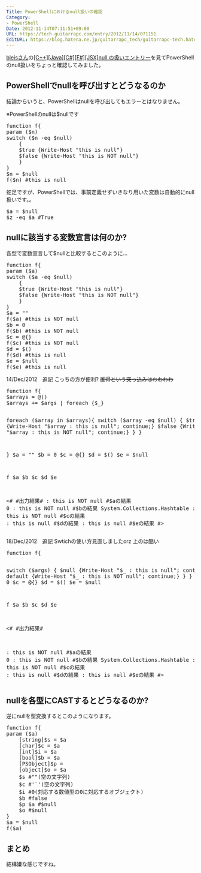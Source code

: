 ```yaml
---
Title: PowerShellにおけるnull扱いの確認
Category:
- PowerShell
Date: 2012-11-14T07:11:51+09:00
URL: https://tech.guitarrapc.com/entry/2012/11/14/071151
EditURL: https://blog.hatena.ne.jp/guitarrapc_tech/guitarrapc-tech.hatenablog.com/atom/entry/11696248318757675988
---
```


<p><a href="http://twitter.com/bleis">bleisさん</a>の<a href="http://d.hatena.ne.jp/bleis-tift/20120630">[C++][Java][C#][F#][JSX]null の扱いエントリー</a>を見てPowerShellのnull扱いをちょっと確認してみました。 </p>
<h2>PowerShellでnullを呼び出すとどうなるのか</h2>
<p>結論からいうと、PowerShellはnullを呼び出してもエラーとはなりません。</p>
<p>※PowerShellのnullは$nullです</p>
<pre class="brush: powershell">function f{
param ($n)
switch ($n -eq $null)
    {
    $true {Write-Host "this is null"}
    $false {Write-Host "this is NOT null"}
    }
}
$n = $null
f($n) #this is null
</pre>
<p>蛇足ですが、PowerShellでは、事前定義せずいきなり用いた変数は自動的にnull扱いです。。</p>
<pre class="brush: powershell">$a = $null
$z -eq $a #True
</pre>
<h2>nullに該当する変数宣言は何のか?</h2>
<p>各型で変数宣言して$nullと比較するとこのように…</p>
<pre class="brush: powershell">function f{
param ($a)
switch ($a -eq $null) 
    {
    $true {Write-Host "this is null"}
    $false {Write-Host "this is NOT null"}
    }
}
$a = ""
f($a) #this is NOT null
$b = 0
f($b) #this is NOT null
$c = @{}
f($c) #this is NOT null
$d = $()
f($d) #this is null
$e = $null
f($e) #this is null
</pre>
<p>14/Dec/2012　追記 こっちの方が便利? <del datetime="2012-12-13T22:36:47+00:00">誰得という突っ込みはわわわわ</del></p>
<pre class="brush: powershell">function f{
$arrays = @()
$arrays += $args | foreach {$_}

foreach ($array in $arrays){
    switch ($array -eq $null) 
        {
        $true {Write-Host "$array : this is null"; continue;}
        $false {Write-Host "$array : this is NOT null"; continue;}
        }
    }

}
$a = ""
$b = 0
$c = @{}
$d = $()
$e = $null

f $a $b $c $d $e

&lt;#
#出力結果#
 : this is NOT null #$aの結果
0 : this is NOT null #$bの結果
System.Collections.Hashtable : this is NOT null #$cの結果
 : this is null #$dの結果
 : this is null #$eの結果
#&gt;
</pre>
<p>18/Dec/2012　追記 Swtichの使い方見直しましたorz 上のは酷い</p>
<pre class="brush: powershell">function f{

switch ($args) 
    {
    $null {Write-Host "$_ : this is null"; continue;}
    default {Write-Host "$_ : this is NOT null"; continue;}
    }
}
$a = ""
$b = 0
$c = @{}
$d = $()
$e = $null

f $a $b $c $d $e

&lt;#
#出力結果#

 : this is NOT null #$aの結果
0 : this is NOT null #$bの結果
System.Collections.Hashtable : this is NOT null #$cの結果
 : this is null #$dの結果
 : this is null #$eの結果
#&gt;
</pre>
<h2>nullを各型にCASTするとどうなるのか?</h2>
<p>逆にnullを型変換するとこのようになります。</p>
<pre class="brush: powershell">function f{
param ($a)
    [string]$s = $a
    [char]$c = $a
    [int]$i = $a 
    [bool]$b = $a
    [PSObject]$p =
    [object]$o = $a
    $s #""(空の文字列)
    $c #'`'(空の文字列)
    $i #0(対応する数値型の0に対応するオブジェクト)
    $b #false
    $p $a #$null
    $o #$null
}
$a = $null
f($a)
</pre>
<h2>まとめ</h2>
<p>結構嫌な感じですね。</p>
